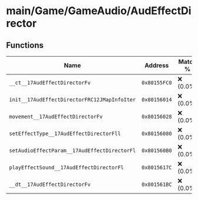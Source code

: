 # main/Game/GameAudio/AudEffectDirector

## Functions

| Name | Address | Match % |
|------|---------|---------|
| `__ct__17AudEffectDirectorFv` | `0x80155FC0` | :x: (0.0%) |
| `init__17AudEffectDirectorFRC12JMapInfoIter` | `0x80156014` | :x: (0.0%) |
| `movement__17AudEffectDirectorFv` | `0x80156028` | :x: (0.0%) |
| `setEffectType__17AudEffectDirectorFll` | `0x80156080` | :x: (0.0%) |
| `setAudioEffectParam__17AudEffectDirectorFl` | `0x801560B0` | :x: (0.0%) |
| `playEffectSound__17AudEffectDirectorFl` | `0x8015617C` | :x: (0.0%) |
| `__dt__17AudEffectDirectorFv` | `0x801561BC` | :x: (0.0%) |